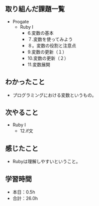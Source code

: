 ## 取り組んだ課題一覧
- Progate
  - Ruby I
    - 6.変数の基本
    - ７.変数を使ってみよう
    - ８。変数の役割と注意点
    - 9.変数の更新（１）
    - 10.変数の更新（２）
    - 11.変数展開
## わかったこと
- プログラミングにおける変数というもの。
## 次やること
- Ruby I
  - 12.if文
## 感じたこと
- Rubyは理解しやすいということ。
## 学習時間
- 本日：0.5h
- 合計：26.0h
